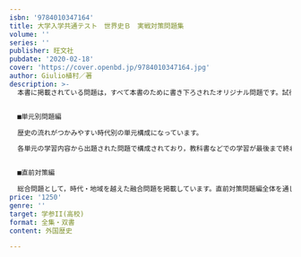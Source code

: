 ```yaml
---
isbn: '9784010347164'
title: 大学入学共通テスト　世界史Ｂ　実戦対策問題集
volume: ''
series: ''
publisher: 旺文社
pubdate: '2020-02-18'
cover: 'https://cover.openbd.jp/9784010347164.jpg'
author: Giulio植村／著
description: >-
  本書に掲載されている問題は，すべて本書のために書き下ろされたオリジナル問題です。試行テスト（試行調査）２回の内容を徹底的に分析し，共通テスト対策として単元別演習・直前期演習のそれぞれに最適な問題として作られています。


  ■単元別問題編

  歴史の流れがつかみやすい時代別の単元構成になっています。

  各単元の学習内容から出題された問題で構成されており，教科書などでの学習が最後まで終わっていない人も，単元を選んで取り組むことができます。


  ■直前対策編

  総合問題として，時代・地域を越えた融合問題を掲載しています。直前対策問題編全体を通して，共通テストと同じ分量・同じレベルを目標に作られていますので，実力確認問題や直前期の予想問題として取り組んでください。
price: '1250'
genre: ''
target: 学参II(高校)
format: 全集・双書
content: 外国歴史

---
```

